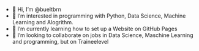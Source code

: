 - 👋 Hi, I’m @bueltbrn
- 👀 I’m interested in programming with Python, Data Science, Machine Learning and Alogrithm.
- 🌱 I’m currently learning how to set up a Website on GitHub Pages
- 💞️ I’m looking to collaborate on jobs in Data Science, Maschine Learning and programming, but on Traineelevel
<!---
- 📫 How to reach me 


bueltbrn/bueltbrn is a ✨ special ✨ repository because its `README.md` (this file) appears on your GitHub profile.
You can click the Preview link to take a look at your changes.
--->
